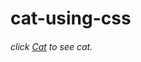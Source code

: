 # cat-using-css

###### click [Cat](https://mahantheshs.github.io/cat-using-css/cat.html) to see cat.

